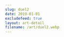 ```yaml
---
slug: duel2
date: 2019-01-01
excludefeed: true
layout: art-detail
filename: /art/duel2.webp
---
```

